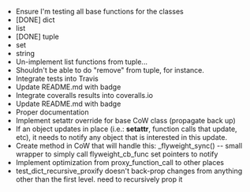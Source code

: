 
 - Ensure I'm testing all base functions for the classes
  - [DONE] dict
  - list
  - [DONE] tuple
  - set
  - string
 - Un-implement list functions from tuple...
  - Shouldn't be able to do "remove" from tuple, for instance.
 - Integrate tests into Travis
  - Update README.md with badge
 - Integrate coveralls results into coveralls.io
  - Update README.md with badge
 - Proper documentation
 - Implement setattr override for base CoW class (propagate back up)
  - If an object updates in place (i.e.: __setattr__, function calls that update, etc), it needs to notify any object that is interested in this update.
  - Create method in CoW that will handle this: _flyweight_sync() -- small wrapper to simply call flyweight_cb_func set pointers to notify
 - Implement optimization from proxy_function_call to other places
 - test_dict_recursive_proxify doesn't back-prop changes from anything other than the first level. need to recursively prop it
